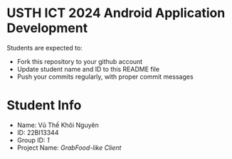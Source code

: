 USTH ICT 2024 Android Application Development
=====================================================

Students are expected to:

* Fork this repository to your github account
* Update student name and ID to this README file
* Push your commits regularly, with proper commit messages

Student Info
=======================

* Name: Vũ Thế Khôi Nguyên
* ID: 22BI13344
* Group ID: *1*
* Project Name: *GrabFood-like Client*
